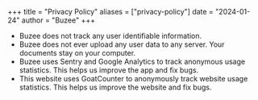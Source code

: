 +++
title = "Privacy Policy"
aliases = ["privacy-policy"]
date = "2024-01-24"
author = "Buzee"
+++

- Buzee does not track any user identifiable information.
- Buzee does not ever upload any user data to any server. Your documents stay on your computer.
- Buzee uses Sentry and Google Analytics to track anonymous usage statistics. This helps us improve the app and fix bugs.
- This website uses GoatCounter to anonymously track website usage statistics. This helps us improve the website and fix bugs.